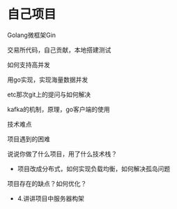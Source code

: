 # 自己项目

Golang微框架Gin


交易所代码，自己贡献，本地搭建测试

如何支持高并发

用go实现，实现海量数据并发

etc那次git上的提问与如何解决

kafka的机制，原理，go客户端的使用

技术难点

项目遇到的困难

说说你做了什么项目，用了什么技术栈？

- 项目改成分布式，如何实现负载均衡，如何解决孤岛问题

项目存在的缺点？如何优化？

- 4.讲讲项目中服务器构架